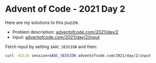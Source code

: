 # Advent of Code - 2021 Day 2
Here are my solutions to this puzzle.

* Problem description: [adventofcode.com/2021/day/2](https://adventofcode.com/2021/day/2)
* Input: [adventofcode.com/2021/day/2/input](https://adventofcode.com/2021/day/2/input)

Fetch input by setting `$AOC_SESSION` and then:
```bash
curl -OJLsb session=$AOC_SESSION adventofcode.com/2021/day/2/input
```
